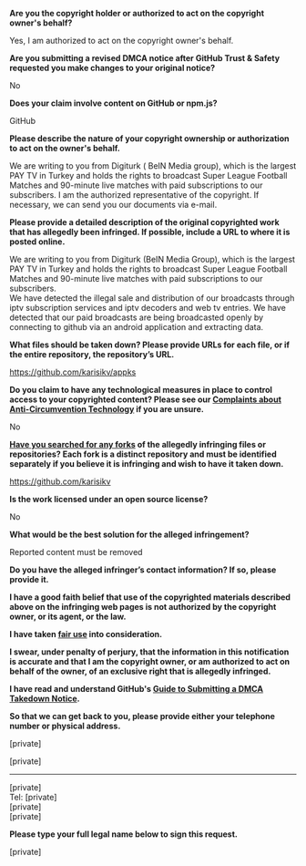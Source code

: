 **Are you the copyright holder or authorized to act on the copyright owner's behalf?**

Yes, I am authorized to act on the copyright owner's behalf.

**Are you submitting a revised DMCA notice after GitHub Trust & Safety requested you make changes to your original notice?**

No

**Does your claim involve content on GitHub or npm.js?**

GitHub

**Please describe the nature of your copyright ownership or authorization to act on the owner's behalf.**

We are writing to you from Digiturk ( BeIN Media group), which is the largest PAY TV in Turkey and holds the rights to broadcast Super League Football Matches and 90-minute live matches with paid subscriptions to our subscribers. I am the authorized representative of the copyright. If necessary, we can send you our documents via e-mail.

**Please provide a detailed description of the original copyrighted work that has allegedly been infringed. If possible, include a URL to where it is posted online.**

We are writing to you from Digiturk (BeIN Media Group), which is the largest PAY TV in Turkey and holds the rights to broadcast Super League Football Matches and 90-minute live matches with paid subscriptions to our subscribers.  
We have detected the illegal sale and distribution of our broadcasts through iptv subscription services and iptv decoders and web tv entries. We have detected that our paid broadcasts are being broadcasted openly by connecting to github via an android application and extracting data.

**What files should be taken down? Please provide URLs for each file, or if the entire repository, the repository’s URL.**

https://github.com/karisikv/appks

**Do you claim to have any technological measures in place to control access to your copyrighted content? Please see our <a href="https://docs.github.com/articles/guide-to-submitting-a-dmca-takedown-notice#complaints-about-anti-circumvention-technology">Complaints about Anti-Circumvention Technology</a> if you are unsure.**

No

**<a href="https://docs.github.com/articles/dmca-takedown-policy#b-what-about-forks-or-whats-a-fork">Have you searched for any forks</a> of the allegedly infringing files or repositories? Each fork is a distinct repository and must be identified separately if you believe it is infringing and wish to have it taken down.**

https://github.com/karisikv

**Is the work licensed under an open source license?**

No

**What would be the best solution for the alleged infringement?**

Reported content must be removed

**Do you have the alleged infringer’s contact information? If so, please provide it.**

**I have a good faith belief that use of the copyrighted materials described above on the infringing web pages is not authorized by the copyright owner, or its agent, or the law.**

**I have taken <a href="https://www.lumendatabase.org/topics/22">fair use</a> into consideration.**

**I swear, under penalty of perjury, that the information in this notification is accurate and that I am the copyright owner, or am authorized to act on behalf of the owner, of an exclusive right that is allegedly infringed.**

**I have read and understand GitHub's <a href="https://docs.github.com/articles/guide-to-submitting-a-dmca-takedown-notice/">Guide to Submitting a DMCA Takedown Notice</a>.**

**So that we can get back to you, please provide either your telephone number or physical address.**

[private]  

[private]  
____________________________
[private]  
Tel: [private]  
[private]  
[private]  

**Please type your full legal name below to sign this request.**

[private]  
